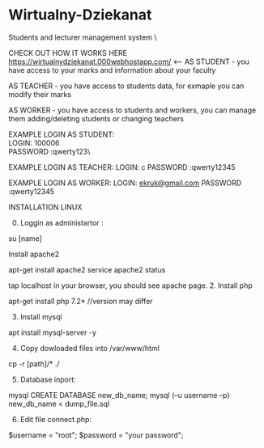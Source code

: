 # Wirtualny-Dziekanat
Students and lecturer management system \\


CHECK OUT HOW IT WORKS HERE https://wirtualnydziekanat.000webhostapp.com/
<--
AS STUDENT - you have access to your marks and information about your faculty

AS TEACHER - you have access to students data, for exmaple you can modify their marks

AS WORKER - you have access to students and workers, you can manage them adding/deleting students or changing teachers



EXAMPLE LOGIN AS STUDENT: \
LOGIN: 100006\
PASSWORD :qwerty123\

EXAMPLE LOGIN AS TEACHER:
LOGIN: c
PASSWORD :qwerty12345

EXAMPLE LOGIN AS WORKER:
LOGIN: ekruk@gmail.com
PASSWORD :qwerty12345



INSTALLATION LINUX

0. Loggin as administartor :

su [name]

Install apache2

apt-get install apache2
service apache2 status

tap localhost in your browser, you should see apache page.
2. Install php

apt-get install php 7.2* //version may differ

3. Install mysql

apt install mysql-server -y

4. Copy dowloaded files into /var/www/html

cp -r [path]/* ./

5. Database inport:

mysql
CREATE DATABASE new_db_name;
mysql (–u username –p) new_db_name < dump_file.sql

6. Edit file connect.php:

$username = "root";
$password = "your password";
